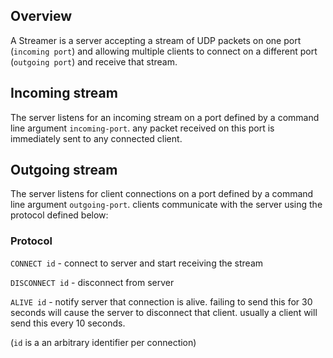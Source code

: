 ## Overview

A Streamer is a server accepting a stream of UDP packets on one port (`incoming port`) and allowing multiple clients to connect on a different port (`outgoing port`) and receive that stream.

## Incoming stream

The server listens for an incoming stream on a port defined by a command line argument `incoming-port`. any packet received on this port is immediately sent to any connected client.

## Outgoing stream

The server listens for client connections on a port defined by a command line argument `outgoing-port`. clients communicate with the server using the protocol defined below:

### Protocol

`CONNECT id` - connect to server and start receiving the stream

`DISCONNECT id` - disconnect from server

`ALIVE id` - notify server that connection is alive. failing to send this for 30 seconds will cause the server to disconnect that client. usually a client will send this every 10 seconds.

(`id` is a an arbitrary identifier per connection)

